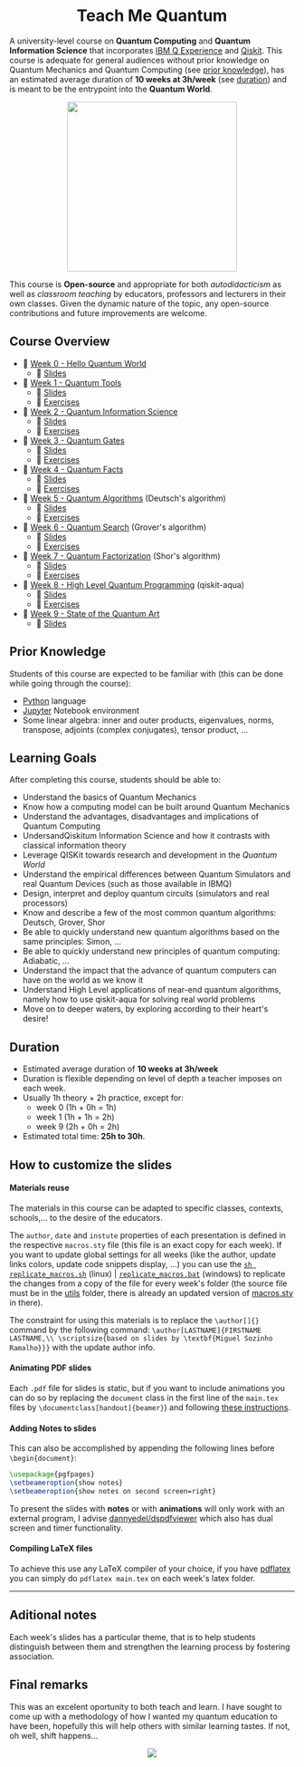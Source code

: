 <!-- This course and all its materials can be found at https://github.com/msramalho/Teach-Me-Quantum  where they are constantly updated, subject to open source contributions and community -->
<h1 align="center">Teach Me Quantum</h1>

A university-level course on **Quantum Computing** and **Quantum Information Science** that incorporates [IBM Q Experience](https://quantumexperience.ng.bluemix.net/qx/experience) and [Qiskit](https://www.qiskit.org/). This course is adequate for general audiences without prior knowledge on Quantum Mechanics and Quantum Computing (see [prior knowledge](#prior-knowledge)), has an estimated average duration of **10 weeks at 3h/week** (see [duration](#duration)) and is meant to be the entrypoint into the **Quantum World**.

<p align="center"><img  width="300px" src="https://i.imgur.com/39Mv9Ra.gif"></p>

This course is **Open-source** and appropriate for both _autodidacticism_ as well as _classroom teaching_ by educators, professors and lecturers in their own classes. Given the dynamic nature of the topic, any open-source contributions and future improvements are welcome.

## Course Overview

 * 📁 [Week 0 - Hello Quantum World](Week%200%20-%20Hello%20Quantum%20World)
     * 📖 [Slides](Week%200%20-%20Hello%20Quantum%20World/slides.pdf)
 * 📁 [Week 1 - Quantum Tools](Week%201%20-%20Quantum%20Tools)
     * 📖 [Slides](Week%201%20-%20Quantum%20Tools/slides.pdf)
     * 📁 [Exercises](Week%201%20-%20Quantum%20Tools/exercises)
 * 📁 [Week 2 - Quantum Information Science](Week%202%20-%20Quantum%20Information%20Science)
     * 📖 [Slides](Week%202%20-%20Quantum%20Information%20Science/slides.pdf)
     * 📁 [Exercises](Week%202%20-%20Quantum%20Information%20Science/exercises)
 * 📁 [Week 3 - Quantum Gates](Week%203%20-%20Quantum%20Gates)
     * 📖 [Slides](Week%203%20-%20Quantum%20Gates/slides.pdf)
     * 📁 [Exercises](Week%203%20-%20Quantum%20Gates/exercises)
 * 📁 [Week 4 - Quantum Facts](Week%204%20-%20Quantum%20Facts)
     * 📖 [Slides](Week%204%20-%20Quantum%20Facts/slides.pdf)
     * 📁 [Exercises](Week%204%20-%20Quantum%20Facts/exercises)
 * 📁 [Week 5 - Quantum Algorithms](Week%205%20-%20Quantum%20Algorithms) (Deutsch's algorithm)
     * 📖 [Slides](Week%205%20-%20Quantum%20Algorithms/slides.pdf)
     * 📁 [Exercises](Week%205%20-%20Quantum%20Algorithms/exercises)
 * 📁 [Week 6 - Quantum Search](Week%206%20-%20Quantum%20Search) (Grover's algorithm)
     * 📖 [Slides](Week%206%20-%20Quantum%20Search/slides.pdf)
     * 📁 [Exercises](Week%206%20-%20Quantum%20Search/exercises)
 * 📁 [Week 7 - Quantum Factorization](Week%207%20-%20Quantum%20Factorization) (Shor's algorithm)
     * 📖 [Slides](Week%207%20-%20Quantum%20Factorization/slides.pdf)
     * 📁 [Exercises](Week%207%20-%20Quantum%20Factorization/exercises)
 * 📁 [Week 8 - High Level Quantum Programming](Week%208%20-%20High%20Level%20Quantum%20Programming) (qiskit-aqua)
     * 📖 [Slides](Week%208%20-%20High%20Level%20Quantum%20Programming/slides.pdf)
     * 📁 [Exercises](Week%208%20-%20High%20Level%20Quantum%20Programming/exercises)
 * 📁 [Week 9 - State of the Quantum Art](Week%209%20-%20State%20of%20the%20Quantum%20Art)
     * 📖 [Slides](Week%209%20-%20State%20of%20the%20Quantum%20Art/slides.pdf)

## Prior Knowledge
Students of this course are expected to be familiar with (this can be done while going through the course):
 * [Python](https://www.python.org/) language
 * [Jupyter](http://jupyter.org/) Notebook environment
 * Some linear algebra: inner and outer products, eigenvalues, norms, transpose, adjoints (complex conjugates), tensor product, ...

## Learning Goals
After completing this course, students should be able to:
 * Understand the basics of Quantum Mechanics
 * Know how a computing model can be built around Quantum Mechanics
 * Understand the advantages, disadvantages and implications of Quantum Computing
 * UndersandQiskitum Information Science and how it contrasts with classical information theory
 * Leverage QISKit towards research and development in the _Quantum World_
 * Understand the empirical differences between Quantum Simulators and real Quantum Devices (such as those available in IBMQ)
 * Design, interpret and deploy quantum circuits (simulators and real processors)
 * Know and describe a few of the most common quantum algorithms: Deutsch, Grover, Shor
 * Be able to quickly understand new quantum algorithms based on the same principles: Simon, ...
 * Be able to quickly understand new principles of quantum computing: Adiabatic, ...
 * Understand the impact that the advance of quantum computers can have on the world as we know it
 * Understand High Level applications of near-end quantum algorithms, namely how to use qiskit-aqua for solving real world problems
 * Move on to deeper waters, by exploring according to their heart's desire!

## Duration
 * Estimated average duration of **10 weeks at 3h/week**
 * Duration is flexible depending on level of depth a teacher imposes on each week.
 * Usually 1h theory + 2h practice, except for:
     * week 0 (1h + 0h = 1h)
     * week 1 (1h + 1h = 2h)
     * week 9 (2h + 0h = 2h)
* Estimated total time: **25h to 30h**.


## How to customize the slides
#### Materials reuse
The materials in this course can be adapted to specific classes, contexts, schools,... to the desire of the educators.

The `author`, `date` and `instute` properties of each presentation is defined in the respective `macros.sty` file (this file is an exact copy for each week). If you want to update global settings for all weeks (like the author, update links colors, update code snippets display, ...) you can use the [`sh replicate_macros.sh`](utils/replicate_macros.sh) (linux) | [`replicate_macros.bat`](utils/replicate_macros.bat) (windows) to replicate the changes from a copy of the file for every week's folder (the source file must be in the [utils](utils/) folder, there is already an updated version of [macros.sty](utils/macros.sty) in there).

The constraint for using this materials is to replace the `\author[]{}` command by the following command: `\author[LASTNAME]{FIRSTNAME LASTNAME,\\ \scriptsize{based on slides by \textbf{Miguel Sozinho Ramalho}}}` with the update author info.

#### Animating PDF slides
Each `.pdf` file for slides is static, but if you want to include animations you can do so by replacing the `document` class in the first line of the `main.tex` files by `\documentclass[handout]{beamer}`) and following [these instructions](https://tex.stackexchange.com/a/177060/126771).


#### Adding Notes to slides
This can also be accomplished by appending the following lines before `\begin{document}`:
```tex
\usepackage{pgfpages}
\setbeameroption{show notes}
\setbeameroption{show notes on second screen=right}
```

To present the slides with **notes** or with **animations** will only work with an external program, I advise [dannyedel/dspdfviewer](https://github.com/dannyedel/dspdfviewer/releases) which also has dual screen and timer functionality.


#### Compiling LaTeX files
To achieve this use any LaTeX compiler of your choice, if you have [pdflatex](https://www.tug.org/applications/pdftex/) you can simply do `pdflatex main.tex` on each week's latex folder.

---

## Aditional notes
Each week's slides has a particular theme, that is to help students distinguish between them and strengthen the learning process by fostering association. 

## Final remarks
This was an excelent oportunity to both  teach and learn. I have sought to come up with a methodology of how I wanted my quantum education to have been, hopefully this will help others with similar learning tastes. If not, oh well, shift happens...

<p align="center"><img src="http://assets.amuniversal.com/7c4d9f70a05b012f2fe600163e41dd5b"></p>
